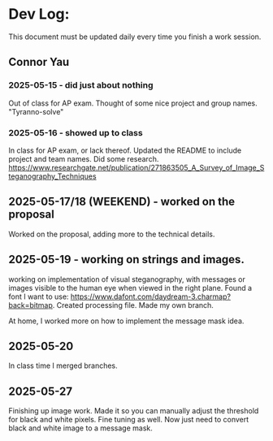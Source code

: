 # Dev Log:

This document must be updated daily every time you finish a work session.

## Connor Yau

### 2025-05-15 - did just about nothing
Out of class for AP exam. Thought of some nice project and group names. "Tyranno-solve"

### 2025-05-16 - showed up to class
In class for AP exam, or lack thereof. Updated the README to include project and team names. Did some research.
https://www.researchgate.net/publication/271863505_A_Survey_of_Image_Steganography_Techniques

## 2025-05-17/18 (WEEKEND) - worked on the proposal
Worked on the proposal, adding more to the technical details.

## 2025-05-19 - working on strings and images.
working on implementation of visual steganography, with messages or images visible to the human eye when viewed in the right plane. Found a font I want to use: https://www.dafont.com/daydream-3.charmap?back=bitmap. Created processing file. Made my own branch.

At home, I worked more on how to implement the message mask idea.

## 2025-05-20
In class time I merged branches.

## 2025-05-27
Finishing up image work. Made it so you can manually adjust the threshold for black and white pixels. Fine tuning as well. Now just need to convert black and white image to a message mask.
